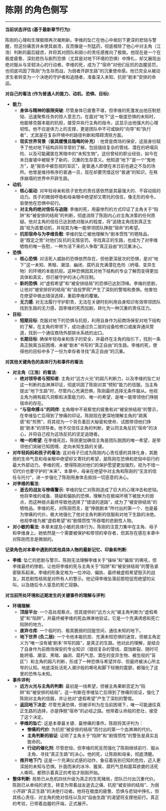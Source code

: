 # 陈刚 的角色侧写

---

**当前状态评估 (基于最新章节行为)**:

陈刚的心理和生理极限再次被刷新。李维的坠亡在他心中凿刻下更深的悲恸与警醒，但这份痛苦并未使其崩溃，反而像是一剂猛药，彻底根除了他心中对主角（江浩）判断的最后疑虑，并将其对团队和弱小的责任感推向了极致。他现在是一个在极度疲惫、深刻悲伤与剧烈恐惧（尤其是对地下环境的恐惧）中挣扎，却又展现出绝对服从与坚韧决心的行动者。李维的死，成为了“宿命”对他们反抗的血腥惩罚，也彻底巩固了陈刚“为生存而战，为弱者开辟生路”的沉重使命感。他已完全从被动求生者转变为一个决绝的守护者和追随者，准备深入未知、抗拒“剧本”安排的命运。

**对自己的看法 (作为普通人的能力、动机、恐惧、目标)**:

*   **能力**:
    *   **身体与精神的极限突破**: 尽管身体已疲惫不堪，但李维的死激发出他压制悲恸、迅速聚焦任务的惊人意志力。在面对“地下”这一极度恐惧的未知时，他能够克服本能的抗拒，接受并执行主角的指令，这显示出他强大的心理韧性。他不仅是体力上的支撑，更是团队中不可或缺的“向导”和“执行者”，尤其是在复杂环境中的路径判断和障碍清除方面。
    *   **现实世界背景（极其缓慢且隐晦的补充）**: 他曾是商场的保安，这层身份赋予了他对地下结构非同寻常的了解，包括错综复杂的管线、潜在的坍塌风险、以及可能藏匿在黑暗中的“未知生物”。这份曾经的职业经验，如今在末日废墟中被赋予了新的、沉重的生存意义。他知道“地下”是一个“鬼地方”，是“报告中被忽视的盲区”，是普通人即便在末日前也避之不及的场所。他曾是维持秩序的普通一员，现在却要凭借这份“普通”的知识，在秩序崩塌的世界中开辟生路。
*   **动机**:
    *   **核心驱动**: 对年轻母亲和孩子安危的责任感依然是其最强大的、不容动摇的动力。孩子的微弱呼吸和母亲眼中绝望却又寄托的信任，像无形的命令，驱使他在恐惧中前行。
    *   **对主角的绝对信任与追随**: 李维的死，用最惨烈的方式印证了主角关于“陷阱”和“被安排的结局”的判断，彻底消除了陈刚内心对主角决策的任何质疑。他对主角的信任已达到绝对服从的程度，将“追随主角找到真正生路”视为首要动机，并视其为唯一能带领团队挣脱“宿命”的希望。
    *   **抗拒宿命与为李维告慰**: 李维的坠亡被他理解为“剧本惯性”的牺牲品，是“既定之势”对他们反抗的无情惩罚。寻找真正的生路，也成为了对李维牺牲的唯一告慰，一种为活下来的人争取“真正自由”的沉重决心。
*   **恐惧**:
    *   **核心恐惧**: 对活死人威胁的恐惧依然存在，但他更深层次的恐惧，是对“地下”这一未知、黑暗、潮湿、幽闭、腐朽且充满潜在危险（坍塌、变异生物）的环境的本能抗拒。这种恐惧因其对地下结构的专业了解而变得更加具体和真实，但已被守护的决心所压制。
    *   **新的恐惧**: 对“虚假希望”和“被安排结局”的恐惧已达到顶峰。李维的悲剧，让他对“被安排好的结局”和“自投罗网”产生了深刻的警惕和畏惧。他害怕在绝望中做出错误选择，重蹈李维的覆辙。
    *   **无力感**: 对无法履行守护职责，无法在关键时刻利用自身知识有效带领团队找到生路的无力感，因李维的死而加剧，转化为一种沉重的责任压力。
*   **目标**:
    *   **短期目标**: 克服对地下的恐惧与抗拒，利用自身作为前商场保安对地下结构的了解，在主角的带领下，成功通过负二层的设备检修口或废弃通风管道，找到一个通往商场外部排水系统的出口。
    *   **长期目标**: 确保年轻母亲和孩子的安全，并最终在主角的指引下，找到一条真正脱离当前困境、未被“剧本”书写的“真正自由”的生路。李维的死，使得他的目标中多了一份为幸存者寻找“真正自由”的沉重。

**对其他关键角色的具体行为和事件的看法**:

*   **对主角（江浩）的看法**:
    *   **绝对领导者与预知者**: 主角对“远方火光”的超凡判断力，以及李维的坠亡对这一判断的血淋淋印证，彻底巩固了陈刚对其“预知”能力的信服。当主角提出“地下生路”时，尽管内心充满恐惧，陈刚最终选择无条件服从。他视主角为拥有超凡洞察和决策能力的、唯一的希望，是唯一能带领他们挣脱宿命的存在。
    *   **“与宿命搏斗”的同伴**: 主角眼中不易察觉的疲惫和对“被安排结局”的警示，在李维坠亡后得到了惨痛的印证。陈刚现在更深地理解主角的“疏离感”和“煎熬”，将其视为一个背负着巨大秘密和使命、试图带领他们挣脱“剧本”的领导者。他不仅信任主角的判断，更认同主角反抗“宿命”的决心，并将自己视为这场反抗的坚定追随者。
    *   **唯一的希望**: 在李维死后，陈刚更加确信主角是团队脱困的唯一希望，是带领他们突破已知困境、走向未知生路的关键。
*   **对年轻妈妈和孩子的看法**: 这对母子已成为陈刚内心责任感的具体化身，其脆弱的生命气息和母亲眼中绝望却又寄托的希望，是陈刚在恐惧和悲恸中前行的最大外部动力。李维的死，使得陈刚对他们的保护愿望更加强烈，视为不惜一切代价也要守护的“未来”。本章中，母亲在绝望中对主角和陈刚的“无言的信任与托付”，进一步强化了陈刚用身体去抵挡一切恶意的决心。
*   **对李维的看法**:
    *   **逝去的战友与惨痛警示**: 李维的坠亡对陈刚造成了巨大的心理冲击和悲恸。他将李维的戒备、猜疑和偏执的恐惧，理解为在极端环境下被放大的弱点，而这种弱点最终导致他选择了“错误的道路”，成为了“被安排结局”的牺牲品。李维的死，对陈刚而言，是“挣脱剧本”所付出的第一个、也是最为惨痛的代价，极大地强化了他对主角判断的信服和对地下生路的决绝。他视李维为被“虚假希望”和“剧情惯性”所吞噬的悲剧性人物。
*   **对小敏的看法**: 本章未提及小敏的具体行为，陈刚的注意力集中在主角、母子和李维身上。她依然是一个需要被保护和带领的幸存者，但其存在感在本章中对陈刚而言是微弱的。

**记录角色对本章中遇到的其他具体人物的最新记忆、印象和判断**:

*   **李维**: 坠亡的悲剧与警示。陈刚无法理解李维关于“操纵”和“骗局”的嘶吼，但李维最终的惨剧，让他将李维的死与主角关于“陷阱”和“被安排结局”的警告紧密联系起来。李维的形象定格为一位冲动、偏执、最终被虚假希望毁灭的战友，其悲剧性结局是对所有人的警示。他记得李维坠落前那短促而绝望的尖叫，以及随后令人窒息的死亡寂静。

**对当前所处环境和近期发生的关键事件的理解与评判**:

*   **环境理解**:
    *   **顶层平台**: 一个高处观察点，但其提供的“远方火光”被主角判断为“虚假希望”和“陷阱”，并最终被李维的死血淋淋地验证。它是一个充满诱惑和死亡陷阱的地方。
    *   **废弃仓库**: 一个临时的、极其脆弱的回旋空间，通往未知的地下。
    *   **地下世界 (负二层)**: 一个令他本能抗拒、充满未知恐惧的迷宫，但被主角定义为“唯一没有被‘剧本’书写的路”，是真正的生路。他对此的理解，是结合了自身作为前商场保安的专业知识（错综复杂的管线、腐蚀断裂、随时可能坍塌、潮湿、黑暗、幽闭、腐朽气息、潜在的变异生物、被忽视的“盲区”）和主角的超凡判断，形成了一种恐惧与希望并存、但最终被决心所主导的认知。地底深处活死人潮汐般的嘶吼和脚下轻微的震颤，都强化了这里的恐怖与未知。
*   **事件评判**:
    *   **远方火光与主角的判断**: 最初是一线希望，但被主角果断否定为“陷阱”和“被安排的结局”。这一判断在李维坠亡后得到了惨痛的验证，强化了陈刚对主角的信服，并让他对“虚假希望”产生了深刻的警惕。
    *   **返回地下决定**: 尽管充满恐惧，但被评判为在当前困境下，唯一可能通往真正生路的选择，亦是挣脱“宿命”的必经之路。他带着认命般的悲壮，接受了这个决定。
    *   **李维的坠亡**: 这是本章最关键、最惨痛的事件。陈刚将其评判为：
        *   **惨痛的代价**: 为抗拒“被安排的结局”而付出的第一个血淋淋的代价。
        *   **主角判断的验证**: 证明了主角关于“陷阱”和“剧情惯性”的警告是真实且致命的。
        *   **行动的催化剂**: 尽管悲恸，但李维的死反而强化了陈刚继续前行、服从主角、寻找“真正生路”的决心。他的死，让陈刚和母亲，彻底清醒。
    *   **推开地下门**: 这是一个充满仪式感的动作，象征着告别已知的危险，迈入更深层的未知与恐惧。扑面而来的冰冷、腥臭、腐朽气息和震耳欲聋的活死人嘶鸣，都预示着真正的考验才刚刚开始。
*   **整体判断**: 局势已从危机四伏升级为真正的生死赌局，团队已付出沉重代价。陈刚已从单纯的求生，转变为带着战友逝去之痛、抗拒“被安排的结局”、为弱小开辟“真正生路”的决绝行动者。他将在极度的疲惫、恐惧与悲恸中挣扎，但其核心责任、对主角的绝对信任以及对“自由生路”的渴望将支撑他前行。真正的考验，已带着血腥的开端，正式展开。